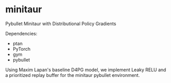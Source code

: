 # minitaur
Pybullet Minitaur with Distributional Policy Gradients

Dependencies:
* ptan
* PyTorch
* gym
* pybullet

Using Maxim Lapan's baseline D4PG model, we implement Leaky RELU and a prioritized replay buffer for the minitaur pybullet environment.
